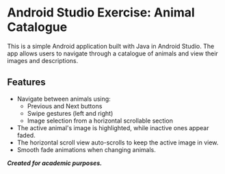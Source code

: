 # Android Studio Exercise: Animal Catalogue
This is a simple Android application built with Java in Android Studio. The app allows users to navigate through a catalogue of animals and view their images and descriptions.
## Features
- Navigate between animals using:
  - Previous and Next buttons
  - Swipe gestures (left and right)
  - Image selection from a horizontal scrollable section
- The active animal's image is highlighted, while inactive ones appear faded.
- The horizontal scroll view auto-scrolls to keep the active image in view.
- Smooth fade animations when changing animals.
  
***Created for academic purposes.***
